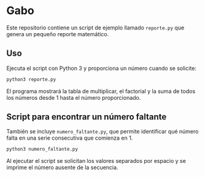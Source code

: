 # Gabo

Este repositorio contiene un script de ejemplo llamado `reporte.py` que genera un pequeño reporte matemático.

## Uso

Ejecuta el script con Python 3 y proporciona un número cuando se solicite:

```bash
python3 reporte.py
```

El programa mostrará la tabla de multiplicar, el factorial y la suma de todos los números desde 1 hasta el número proporcionado.

## Script para encontrar un número faltante

También se incluye `numero_faltante.py`, que permite identificar qué número falta en una serie consecutiva que comienza en 1.

```bash
python3 numero_faltante.py
```

Al ejecutar el script se solicitan los valores separados por espacio y se imprime el número ausente de la secuencia.
